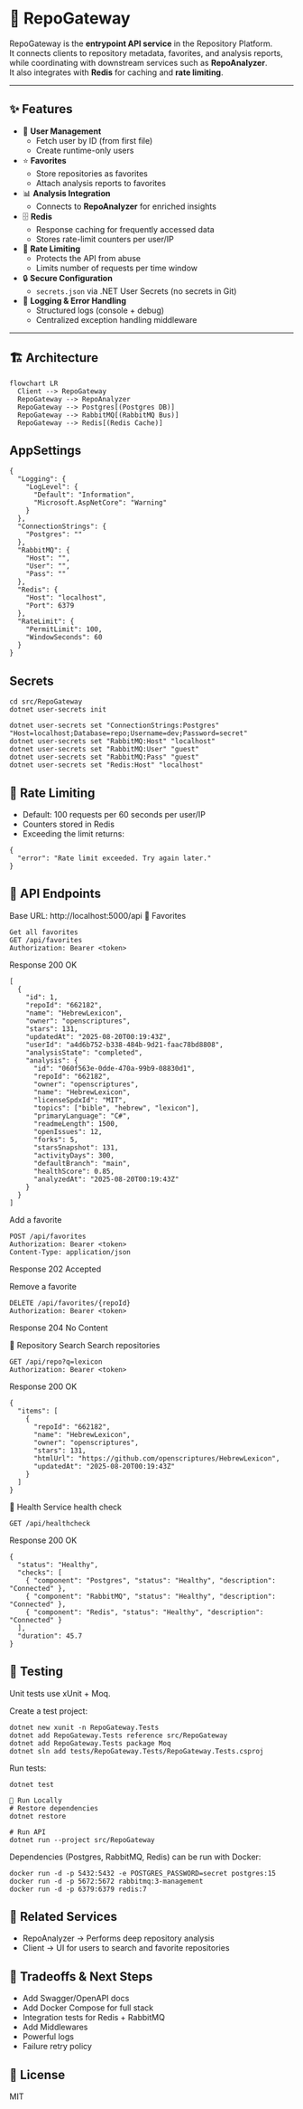 # 📡 RepoGateway

RepoGateway is the **entrypoint API service** in the Repository Platform.  
It connects clients to repository metadata, favorites, and analysis reports, while coordinating with downstream services such as **RepoAnalyzer**.  
It also integrates with **Redis** for caching and **rate limiting**.

---

## ✨ Features

- 👤 **User Management**
  - Fetch user by ID (from first file)
  - Create runtime-only users
- ⭐ **Favorites**
  - Store repositories as favorites
  - Attach analysis reports to favorites
- 📊 **Analysis Integration**
  - Connects to **RepoAnalyzer** for enriched insights
- 🗄️ **Redis**
  - Response caching for frequently accessed data
  - Stores rate-limit counters per user/IP
- 🚦 **Rate Limiting**
  - Protects the API from abuse
  - Limits number of requests per time window
- 🔒 **Secure Configuration**
  - `secrets.json` via .NET User Secrets (no secrets in Git)
- 📝 **Logging & Error Handling**
  - Structured logs (console + debug)
  - Centralized exception handling middleware

---

## 🏗 Architecture

```
flowchart LR
  Client --> RepoGateway
  RepoGateway --> RepoAnalyzer
  RepoGateway --> Postgres[(Postgres DB)]
  RepoGateway --> RabbitMQ[(RabbitMQ Bus)]
  RepoGateway --> Redis[(Redis Cache)]
```

## AppSettings
```
{
  "Logging": {
    "LogLevel": {
      "Default": "Information",
      "Microsoft.AspNetCore": "Warning"
    }
  },
  "ConnectionStrings": {
    "Postgres": ""
  },
  "RabbitMQ": {
    "Host": "",
    "User": "",
    "Pass": ""
  },
  "Redis": {
    "Host": "localhost",
    "Port": 6379
  },
  "RateLimit": {
    "PermitLimit": 100,
    "WindowSeconds": 60
  }
}
```

## Secrets
```
cd src/RepoGateway
dotnet user-secrets init

dotnet user-secrets set "ConnectionStrings:Postgres" "Host=localhost;Database=repo;Username=dev;Password=secret"
dotnet user-secrets set "RabbitMQ:Host" "localhost"
dotnet user-secrets set "RabbitMQ:User" "guest"
dotnet user-secrets set "RabbitMQ:Pass" "guest"
dotnet user-secrets set "Redis:Host" "localhost"
```

## 🚦 Rate Limiting

- Default: 100 requests per 60 seconds per user/IP
- Counters stored in Redis
- Exceeding the limit returns:
```
{
  "error": "Rate limit exceeded. Try again later."
}
```

## 📑 API Endpoints
Base URL: http://localhost:5000/api
🔹 Favorites
```
Get all favorites
GET /api/favorites
Authorization: Bearer <token>
```

Response 200 OK
```
[
  {
    "id": 1,
    "repoId": "662182",
    "name": "HebrewLexicon",
    "owner": "openscriptures",
    "stars": 131,
    "updatedAt": "2025-08-20T00:19:43Z",
    "userId": "a4d6b752-b338-484b-9d21-faac78bd8808",
    "analysisState": "completed",
    "analysis": {
      "id": "060f563e-0dde-470a-99b9-08830d1",
      "repoId": "662182",
      "owner": "openscriptures",
      "name": "HebrewLexicon",
      "licenseSpdxId": "MIT",
      "topics": ["bible", "hebrew", "lexicon"],
      "primaryLanguage": "C#",
      "readmeLength": 1500,
      "openIssues": 12,
      "forks": 5,
      "starsSnapshot": 131,
      "activityDays": 300,
      "defaultBranch": "main",
      "healthScore": 0.85,
      "analyzedAt": "2025-08-20T00:19:43Z"
    }
  }
]
```
Add a favorite
```
POST /api/favorites
Authorization: Bearer <token>
Content-Type: application/json
```
Response 202 Accepted

Remove a favorite
```
DELETE /api/favorites/{repoId}
Authorization: Bearer <token>
```
Response 204 No Content

🔹 Repository Search
Search repositories
```
GET /api/repo?q=lexicon
Authorization: Bearer <token>
```
Response 200 OK
```
{
  "items": [
    {
      "repoId": "662182",
      "name": "HebrewLexicon",
      "owner": "openscriptures",
      "stars": 131,
      "htmlUrl": "https://github.com/openscriptures/HebrewLexicon",
      "updatedAt": "2025-08-20T00:19:43Z"
    }
  ]
}
```

🔹 Health
Service health check
```
GET /api/healthcheck
```
Response 200 OK
```
{
  "status": "Healthy",
  "checks": [
    { "component": "Postgres", "status": "Healthy", "description": "Connected" },
    { "component": "RabbitMQ", "status": "Healthy", "description": "Connected" },
    { "component": "Redis", "status": "Healthy", "description": "Connected" }
  ],
  "duration": 45.7
}
```

## 🧪 Testing

Unit tests use xUnit + Moq.

Create a test project:
```
dotnet new xunit -n RepoGateway.Tests
dotnet add RepoGateway.Tests reference src/RepoGateway
dotnet add RepoGateway.Tests package Moq
dotnet sln add tests/RepoGateway.Tests/RepoGateway.Tests.csproj
```

Run tests:
```
dotnet test

🚀 Run Locally
# Restore dependencies
dotnet restore

# Run API
dotnet run --project src/RepoGateway
```

Dependencies (Postgres, RabbitMQ, Redis) can be run with Docker:
```
docker run -d -p 5432:5432 -e POSTGRES_PASSWORD=secret postgres:15
docker run -d -p 5672:5672 rabbitmq:3-management
docker run -d -p 6379:6379 redis:7
```
## 🧩 Related Services

- RepoAnalyzer → Performs deep repository analysis
- Client → UI for users to search and favorite repositories

## 📌 Tradeoffs & Next Steps

- Add Swagger/OpenAPI docs
- Add Docker Compose for full stack
- Integration tests for Redis + RabbitMQ
- Add Middlewares
- Powerful logs
- Failure retry policy

## 📜 License

MIT

